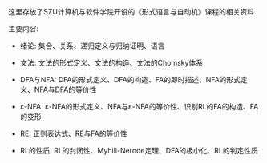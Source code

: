 这里存放了SZU计算机与软件学院开设的《形式语言与自动机》课程的相关资料.

主要内容:

* 绪论: 集合、关系、递归定义与归纳证明、语言

* 文法: 文法的形式定义、文法的构造、文法的Chomsky体系
 
* DFA与NFA: DFA的形式定义、DFA的构造、FA的即时描述、NFA的形式定义、NFA与DFA的等价性
 
* ε-NFA: ε-NFA的形式定义、NFA与ε-NFA的等价性、识别RL的FA的构造、FA的变形

* RE: 正则表达式、RE与FA的等价性

* RL的性质: RL的封闭性、Myhill-Nerode定理、DFA的极小化、RL的判定性质

